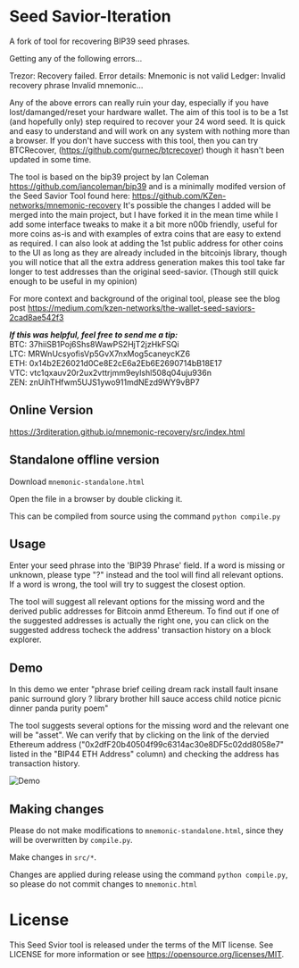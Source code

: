 # Seed Savior-Iteration

A fork of tool for recovering BIP39 seed phrases.

Getting any of the following errors...

Trezor: Recovery failed. Error details: Mnemonic is not valid
Ledger: Invalid recovery phrase
Invalid mnemonic...

Any of the above errors can really ruin your day, especially if you have lost/damanged/reset your hardware wallet. The aim of this tool is to be a 1st (and hopefully only) step required to recover your 24 word seed. It is quick and easy to understand and will work on any system with nothing more than a browser. If you don't have success with this tool, then you can try BTCRecover, (https://github.com/gurnec/btcrecover) though it hasn't been updated in some time.

The tool is based on the bip39 project by Ian Coleman https://github.com/iancoleman/bip39 and is a minimally modifed version of the Seed Savior Tool found here: https://github.com/KZen-networks/mnemonic-recovery It's possible the changes I added will be merged into the main project, but I have forked it in the mean time while I add some interface tweaks to make it a bit more n00b friendly, useful for more coins as-is and with examples of extra coins that are easy to extend as required. I can also look at adding the 1st public address for other coins to the UI as long as they are already included in the bitcoinjs library, though you will notice that all the extra address generation makes this tool take far longer to test addresses than the original seed-savior. (Though still quick enough to be useful in my opinion)

For more context and background of the original tool, please see the blog post https://medium.com/kzen-networks/the-wallet-seed-saviors-2cad8ae542f3 

<b><i>If this was helpful, feel free to send me a tip:</b></i>
<br>BTC: 37hiiSB1Poj6Shs8WawPS2HjT2jzHkFSQi
<br>LTC: MRWnUcsyofisVp5GvX7nxMog5caneycKZ6
<br>ETH: 0x14b2E26021d0Ce8E2cE6a2Eb6E2690714bB18E17
<br>VTC: vtc1qxauv20r2ux2vttrjmm9eylshl508q04uju936n
<br>ZEN: znUihTHfwm5UJS1ywo911mdNEzd9WY9vBP7

## Online Version

https://3rditeration.github.io/mnemonic-recovery/src/index.html

## Standalone offline version

Download `mnemonic-standalone.html`

Open the file in a browser by double clicking it.

This can be compiled from source using the command `python compile.py`

## Usage

Enter your seed phrase into the 'BIP39 Phrase' field. If a word is missing or unknown, please type "?" instead and the tool will find all relevant options. If a word is wrong, the tool will try to suggest the closest option.

The tool will suggest all relevant options for the missing word and the derived public addresses for Bitcoin anmd Ethereum. To find out if one of the suggested addresses is actually the right one, you can click on the suggested address  tocheck the address' transaction history on a block explorer.

## Demo

In this demo we enter "phrase brief ceiling dream rack install fault insane panic surround glory ? library brother hill sauce access child notice picnic dinner panda purity poem"

The tool suggests several options for the missing word and the relevant one will be "asset". We can verify that by clicking on the link of the dervied Ethereum address ("0x2dfF20b40504f99c6314ac30e8DF5c02dd8058e7" listed in the "BIP44 ETH Address" column) and checking the address has transaction history.

![Demo](/src/img/seed%20demo%20annotated.gif "Demo")


## Making changes

Please do not make modifications to `mnemonic-standalone.html`, since they will
be overwritten by `compile.py`.

Make changes in `src/*`.

Changes are applied during release using the command `python compile.py`, so
please do not commit changes to `mnemonic.html`



# License

This Seed Svior tool is released under the terms of the MIT license. See LICENSE for
more information or see https://opensource.org/licenses/MIT.
